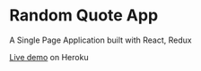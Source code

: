 # Random Quote App
A Single Page Application built with React, Redux

[Live demo](https://protected-castle-51042.herokuapp.com "Live Demo") on Heroku
